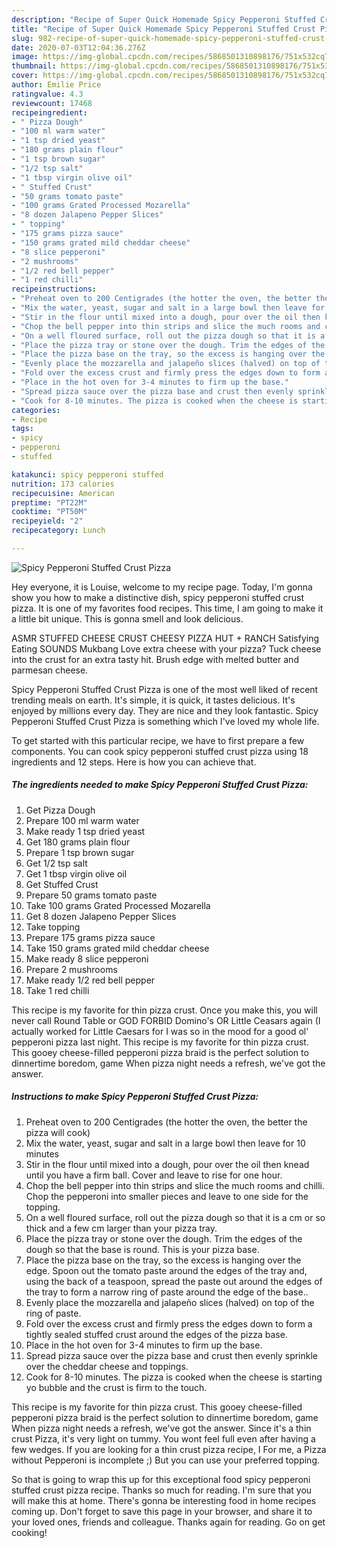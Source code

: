 ```yaml
---
description: "Recipe of Super Quick Homemade Spicy Pepperoni Stuffed Crust Pizza"
title: "Recipe of Super Quick Homemade Spicy Pepperoni Stuffed Crust Pizza"
slug: 982-recipe-of-super-quick-homemade-spicy-pepperoni-stuffed-crust-pizza
date: 2020-07-03T12:04:36.276Z
image: https://img-global.cpcdn.com/recipes/5868501310898176/751x532cq70/spicy-pepperoni-stuffed-crust-pizza-recipe-main-photo.jpg
thumbnail: https://img-global.cpcdn.com/recipes/5868501310898176/751x532cq70/spicy-pepperoni-stuffed-crust-pizza-recipe-main-photo.jpg
cover: https://img-global.cpcdn.com/recipes/5868501310898176/751x532cq70/spicy-pepperoni-stuffed-crust-pizza-recipe-main-photo.jpg
author: Emilie Price
ratingvalue: 4.3
reviewcount: 17468
recipeingredient:
- " Pizza Dough"
- "100 ml warm water"
- "1 tsp dried yeast"
- "180 grams plain flour"
- "1 tsp brown sugar"
- "1/2 tsp salt"
- "1 tbsp virgin olive oil"
- " Stuffed Crust"
- "50 grams tomato paste"
- "100 grams Grated Processed Mozarella"
- "8 dozen Jalapeno Pepper Slices"
- " topping"
- "175 grams pizza sauce"
- "150 grams grated mild cheddar cheese"
- "8 slice pepperoni"
- "2 mushrooms"
- "1/2 red bell pepper"
- "1 red chilli"
recipeinstructions:
- "Preheat oven to 200 Centigrades (the hotter the oven, the better the pizza will cook)"
- "Mix the water, yeast, sugar and salt in a large bowl then leave for 10 minutes"
- "Stir in the flour until mixed into a dough, pour over the oil then knead until you have a firm ball. Cover and leave to rise for one hour."
- "Chop the bell pepper into thin strips and slice the much rooms and chilli. Chop the pepperoni into smaller pieces and leave to one side for the topping."
- "On a well floured surface, roll out the pizza dough so that it is a cm or so thick and a few cm larger than your pizza tray."
- "Place the pizza tray or stone over the dough. Trim the edges of the dough so that the base is round. This is your pizza base."
- "Place the pizza base on the tray, so the excess is hanging over the edge. Spoon out the tomato paste around the edges of the tray and, using the back of a teaspoon, spread the paste out around the edges of the tray to form a narrow ring of paste around the edge of the base.."
- "Evenly place the mozzarella and jalapeño slices (halved) on top of the ring of paste."
- "Fold over the excess crust and firmly press the edges down to form a tightly sealed stuffed crust around the edges of the pizza base."
- "Place in the hot oven for 3-4 minutes to firm up the base."
- "Spread pizza sauce over the pizza base and crust then evenly sprinkle over the cheddar cheese and toppings."
- "Cook for 8-10 minutes. The pizza is cooked when the cheese is starting yo bubble and the crust is firm to the touch."
categories:
- Recipe
tags:
- spicy
- pepperoni
- stuffed

katakunci: spicy pepperoni stuffed 
nutrition: 173 calories
recipecuisine: American
preptime: "PT22M"
cooktime: "PT50M"
recipeyield: "2"
recipecategory: Lunch

---
```



![Spicy Pepperoni Stuffed Crust Pizza](https://img-global.cpcdn.com/recipes/5868501310898176/751x532cq70/spicy-pepperoni-stuffed-crust-pizza-recipe-main-photo.jpg)

Hey everyone, it is Louise, welcome to my recipe page. Today, I'm gonna show you how to make a distinctive dish, spicy pepperoni stuffed crust pizza. It is one of my favorites food recipes. This time, I am going to make it a little bit unique. This is gonna smell and look delicious.

ASMR STUFFED CHEESE CRUST CHEESY PIZZA HUT + RANCH Satisfying Eating SOUNDS Mukbang Love extra cheese with your pizza? Tuck cheese into the crust for an extra tasty hit. Brush edge with melted butter and parmesan cheese.

Spicy Pepperoni Stuffed Crust Pizza is one of the most well liked of recent trending meals on earth. It's simple, it is quick, it tastes delicious. It's enjoyed by millions every day. They are nice and they look fantastic. Spicy Pepperoni Stuffed Crust Pizza is something which I've loved my whole life.


To get started with this particular recipe, we have to first prepare a few components. You can cook spicy pepperoni stuffed crust pizza using 18 ingredients and 12 steps. Here is how you can achieve that.

<!--inarticleads1-->

##### The ingredients needed to make Spicy Pepperoni Stuffed Crust Pizza:

1. Get  Pizza Dough
1. Prepare 100 ml warm water
1. Make ready 1 tsp dried yeast
1. Get 180 grams plain flour
1. Prepare 1 tsp brown sugar
1. Get 1/2 tsp salt
1. Get 1 tbsp virgin olive oil
1. Get  Stuffed Crust
1. Prepare 50 grams tomato paste
1. Take 100 grams Grated Processed Mozarella
1. Get 8 dozen Jalapeno Pepper Slices
1. Take  topping
1. Prepare 175 grams pizza sauce
1. Take 150 grams grated mild cheddar cheese
1. Make ready 8 slice pepperoni
1. Prepare 2 mushrooms
1. Make ready 1/2 red bell pepper
1. Take 1 red chilli


This recipe is my favorite for thin pizza crust. Once you make this, you will never call Round Table or GOD FORBID Domino&#39;s OR Little Ceasars again (I actually worked for Little Caesars for I was so in the mood for a good ol&#39; pepperoni pizza last night. This recipe is my favorite for thin pizza crust. This gooey cheese-filled pepperoni pizza braid is the perfect solution to dinnertime boredom, game When pizza night needs a refresh, we&#39;ve got the answer. 

<!--inarticleads2-->

##### Instructions to make Spicy Pepperoni Stuffed Crust Pizza:

1. Preheat oven to 200 Centigrades (the hotter the oven, the better the pizza will cook)
1. Mix the water, yeast, sugar and salt in a large bowl then leave for 10 minutes
1. Stir in the flour until mixed into a dough, pour over the oil then knead until you have a firm ball. Cover and leave to rise for one hour.
1. Chop the bell pepper into thin strips and slice the much rooms and chilli. Chop the pepperoni into smaller pieces and leave to one side for the topping.
1. On a well floured surface, roll out the pizza dough so that it is a cm or so thick and a few cm larger than your pizza tray.
1. Place the pizza tray or stone over the dough. Trim the edges of the dough so that the base is round. This is your pizza base.
1. Place the pizza base on the tray, so the excess is hanging over the edge. Spoon out the tomato paste around the edges of the tray and, using the back of a teaspoon, spread the paste out around the edges of the tray to form a narrow ring of paste around the edge of the base..
1. Evenly place the mozzarella and jalapeño slices (halved) on top of the ring of paste.
1. Fold over the excess crust and firmly press the edges down to form a tightly sealed stuffed crust around the edges of the pizza base.
1. Place in the hot oven for 3-4 minutes to firm up the base.
1. Spread pizza sauce over the pizza base and crust then evenly sprinkle over the cheddar cheese and toppings.
1. Cook for 8-10 minutes. The pizza is cooked when the cheese is starting yo bubble and the crust is firm to the touch.


This recipe is my favorite for thin pizza crust. This gooey cheese-filled pepperoni pizza braid is the perfect solution to dinnertime boredom, game When pizza night needs a refresh, we&#39;ve got the answer. Since it&#39;s a thin crust Pizza, it&#39;s very light on tummy. You wont feel full even after having a few wedges. If you are looking for a thin crust pizza recipe, I For me, a Pizza without Pepperoni is incomplete ;) But you can use your preferred topping. 

So that is going to wrap this up for this exceptional food spicy pepperoni stuffed crust pizza recipe. Thanks so much for reading. I'm sure that you will make this at home. There's gonna be interesting food in home recipes coming up. Don't forget to save this page in your browser, and share it to your loved ones, friends and colleague. Thanks again for reading. Go on get cooking!

